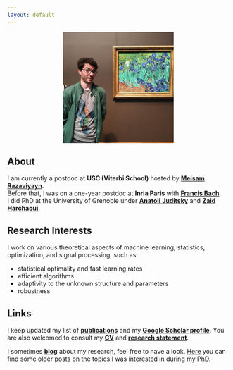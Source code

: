 ```yaml
---
layout: default
---
```


<p align = "center">
<img src="my_pic.jpg" alt="Santa Monica" width="50%" align="center" hspace="20">
</p>

## About ##

I am currently a postdoc at __USC (Viterbi School)__ hosted by [__Meisam Razaviyayn__](https://sites.usc.edu/razaviyayn/research/).  
Before that, I was on a one-year postdoc at __Inria Paris__ with [__Francis Bach__](https://www.di.ens.fr/~fbach/).  
I did PhD at the University of Grenoble under [__Anatoli Juditsky__](https://ljk.imag.fr/membres/Anatoli.Iouditski/) and [__Zaid Harchaoui__](http://faculty.washington.edu/zaid/index.html).
<br />
  
## Research Interests ##

I work on various theoretical aspects of machine learning, statistics, optimization, and signal processing, such as: 
* statistical optimality and fast learning rates
* efficient algorithms
* adaptivity to the unknown structure and parameters
* robustness

## Links ##

I keep updated my list of [__publications__](/papers) and my [__Google Scholar profile__](https://scholar.google.fr/citations?user=2IvZJ3cAAAAJ&hl=en). You are also welcomed to consult my [__CV__](assets/dmitrii_ostrovskii_CV.pdf) and [__research statement__](assets/research_statement.pdf).

I sometimes [__blog__](https://ostrodmit.github.io/blog/) about my research, feel free to have a look. [Here](https://ostrodmit.blog/) you can find some older posts on the topics I was interested in during my PhD.
